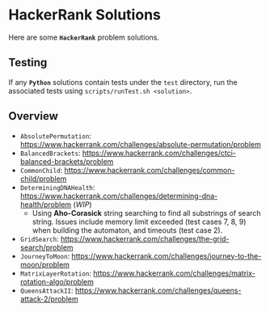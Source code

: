 # HackerRank Solutions

Here are some **`HackerRank`** problem solutions.

## Testing

If any **`Python`** solutions contain tests under the `test` directory, run the associated tests using `scripts/runTest.sh <solution>`.

## Overview

* `AbsolutePermutation`: https://www.hackerrank.com/challenges/absolute-permutation/problem
* `BalancedBrackets`: https://www.hackerrank.com/challenges/ctci-balanced-brackets/problem
* `CommonChild`: https://www.hackerrank.com/challenges/common-child/problem
* `DeterminingDNAHealth`: https://www.hackerrank.com/challenges/determining-dna-health/problem (*WIP*)
    - Using **Aho-Corasick** string searching to find all substrings of search string. Issues include memory limit exceeded (test cases 7, 8, 9) when building the automaton, and timeouts (test case 2).
* `GridSearch`: https://www.hackerrank.com/challenges/the-grid-search/problem
* `JourneyToMoon`: https://www.hackerrank.com/challenges/journey-to-the-moon/problem
* `MatrixLayerRotation`: https://www.hackerrank.com/challenges/matrix-rotation-algo/problem
* `QueensAttackII`: https://www.hackerrank.com/challenges/queens-attack-2/problem
